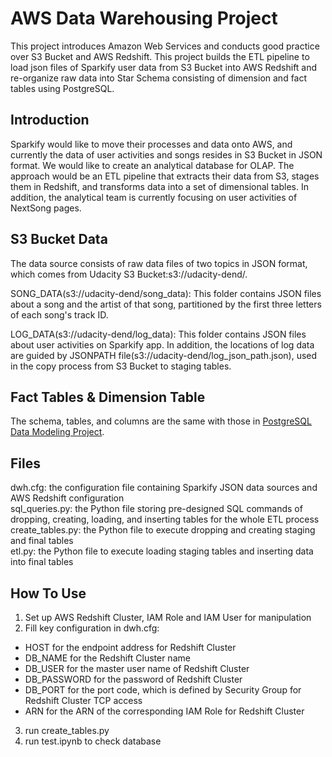 # AWS Data Warehousing Project

This project introduces Amazon Web Services and conducts good practice over S3 Bucket and AWS Redshift. 
This project builds the ETL pipeline to load json files of Sparkify user data from S3 Bucket into AWS Redshift and re-organize raw data into Star Schema consisting of dimension and fact tables using PostgreSQL. 

## Introduction

Sparkify would like to move their processes and data onto AWS, and currently the data of user activities and songs resides in S3 Bucket in JSON format. We would like to create an analytical database for OLAP. The approach would be an ETL pipeline that extracts their data from S3, stages them in Redshift, and transforms data into a set of dimensional tables. In addition, the analytical team is currently focusing on user activities of NextSong pages.

## S3 Bucket Data

The data source consists of raw data files of two topics in JSON format, which comes from Udacity S3 Bucket:s3://udacity-dend/.

SONG_DATA(s3://udacity-dend/song_data): 
This folder contains JSON files about a song and the artist of that song, partitioned by the first three letters of each song's track ID.

LOG_DATA(s3://udacity-dend/log_data):
This folder contains JSON files about user activities on Sparkify app. In addition, the locations of log data are guided by JSONPATH file(s3://udacity-dend/log_json_path.json), used in the copy process from S3 Bucket to staging tables. 

## Fact Tables & Dimension Table

The schema, tables, and columns are the same with those in [PostgreSQL Data Modeling Project](https://github.com/Anka-Liu/Data-Engineer-Nanodegree/tree/master/PostgreSQL%20Modeling).

## Files

dwh.cfg: the configuration file containing Sparkify JSON data sources and AWS Redshift configuration   
sql_queries.py: the Python file storing pre-designed SQL commands of dropping, creating, loading, and inserting tables for the whole ETL process    
create_tables.py: the Python file to execute dropping and creating staging and final tables     
etl.py: the Python file to execute loading staging tables and inserting data into final tables

## How To Use

1. Set up AWS Redshift Cluster, IAM Role and IAM User for manipulation
2. Fill key configuration in dwh.cfg: 
- HOST for the endpoint address for Redshift Cluster
- DB_NAME for the Redshift Cluster name
- DB_USER for the master user name of Redshift Cluster
- DB_PASSWORD for the password of Redshift Cluster
- DB_PORT for the port code, which is defined by Security Group for Redshift Cluster TCP access
- ARN for the ARN of the corresponding IAM Role for Redshift Cluster
3. run create_tables.py
4. run test.ipynb to check database

